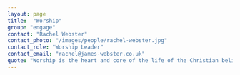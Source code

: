 ```yaml
---
layout: page
title:  "Worship"
group: "engage"
contact: "Rachel Webster"
contact_photo: "/images/people/rachel-webster.jpg"
contact_role: "Worship Leader"
contact_email: "rachel@james-webster.co.uk"
quote: "Worship is the heart and core of the life of the Christian believer and therefore of the body of believers - the church. Worshipping the Almighty God is what we are made for and our life and work only makes sense in the context of that worship... Our sung worship is one of the outward expressions of that life of worship."
---
```





